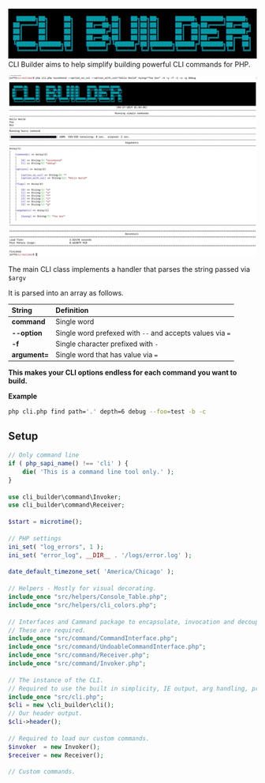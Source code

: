 ![alt text](https://raw.githubusercontent.com/topdown/cli-builder/master/assets/logo.jpg)
CLI Builder aims to help simplify building powerful CLI commands for PHP.

![alt text](https://raw.githubusercontent.com/topdown/cli-builder/master/assets/screenshot.jpg)


The main CLI class implements a handler that parses the string passed via `$argv`

It is parsed into an array as follows.

| String | Definition |
|:---|:---|
|__command__| Single word |
| __--option__ | Single word prefexed with `--` and accepts values via `=` |
| __-f__ | Single character prefixed with `-` |
| __argument=__ | Single word that has value via `=` |

__This makes your CLI options endless for each command you want to build.__

__Example__
```bash
php cli.php find path='.' depth=6 debug --foo=test -b -c
```

## Setup

```php
// Only command line
if ( php_sapi_name() !== 'cli' ) {
	die( 'This is a command line tool only.' );
}

use cli_builder\command\Invoker;
use cli_builder\command\Receiver;

$start = microtime();

// PHP settings
ini_set( "log_errors", 1 );
ini_set( "error_log", __DIR__ . '/logs/error.log' );

date_default_timezone_set( 'America/Chicago' );

// Helpers - Mostly for visual decorating.
include_once "src/helpers/Console_Table.php";
include_once "src/helpers/cli_colors.php";

// Interfaces and Cammand package to encapsulate, invocation and decoupling of future commands.
// These are required.
include_once "src/command/CommandInterface.php";
include_once "src/command/UndoableCommandInterface.php";
include_once "src/command/Receiver.php";
include_once "src/command/Invoker.php";

// The instance of the CLI.
// Required to use the built in simplicity, IE output, arg handling, progress bar, etc..
include_once "src/cli.php";
$cli = new \cli_builder\cli();
// Our header output.
$cli->header();

// Required to load our custom commands.
$invoker  = new Invoker();
$receiver = new Receiver();

// Custom commands.

```